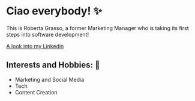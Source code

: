 # Ciao everybody! :sparkles:

This is Roberta Grasso, a former Marketing Manager who is taking its first steps into software development!

[A look into my Linkedin](https://www.linkedin.com/in/roberta-grasso-40b940172/)

## Interests and Hobbies: 🌱
- Marketing and Social Media
-  Tech
-  Content Creation

